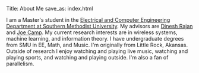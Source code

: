 Title: About Me
save_as: index.html

I am a Master's student in the [Electrical and Computer Engineering Department at Southern Methodist University](https://www.smu.edu/Lyle/Academics/Departments/ECE).
My advisors are [Dinesh Rajan](https://s2.smu.edu/~rajand/) and [Joe Camp](https://s2.smu.edu/~camp/).  My current research interests are in wireless systems, machine learning, and information theory.  I have undergraduate degrees from SMU in EE, Math, and Music.  I'm originally from Little Rock, Akansas.  Outside of research I enjoy watching and playing live music, watching and playing sports, and watching and playing outside.  I'm also a fan of parallelism.